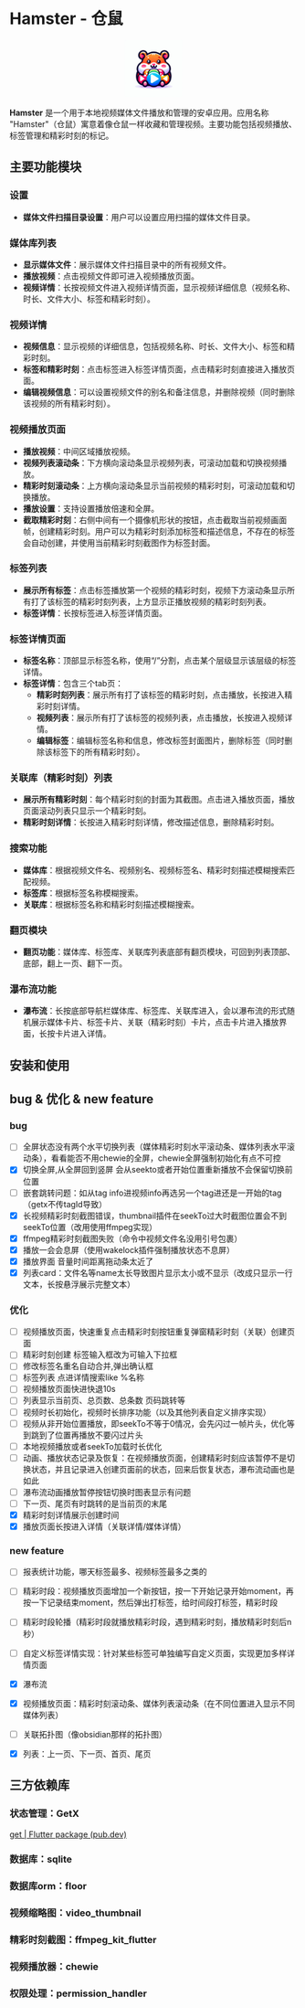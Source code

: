 # Hamster - 仓鼠

<div align=center><img src="https://github.com/AaronLiu666666/hamester/blob/master/android/app/src/main/res/mipmap-hdpi/hamester_logo.png" width="100px" height="100px"></div>

**Hamster** 是一个用于本地视频媒体文件播放和管理的安卓应用。应用名称 "Hamster"（仓鼠）寓意着像仓鼠一样收藏和管理视频。主要功能包括视频播放、标签管理和精彩时刻的标记。

## 主要功能模块

### 设置

- **媒体文件扫描目录设置**：用户可以设置应用扫描的媒体文件目录。

### 媒体库列表

- **显示媒体文件**：展示媒体文件扫描目录中的所有视频文件。
- **播放视频**：点击视频文件即可进入视频播放页面。
- **视频详情**：长按视频文件进入视频详情页面，显示视频详细信息（视频名称、时长、文件大小、标签和精彩时刻）。

### 视频详情

- **视频信息**：显示视频的详细信息，包括视频名称、时长、文件大小、标签和精彩时刻。
- **标签和精彩时刻**：点击标签进入标签详情页面，点击精彩时刻直接进入播放页面。
- **编辑视频信息**：可以设置视频文件的别名和备注信息，并删除视频（同时删除该视频的所有精彩时刻）。

### 视频播放页面

- **播放视频**：中间区域播放视频。
- **视频列表滚动条**：下方横向滚动条显示视频列表，可滚动加载和切换视频播放。
- **精彩时刻滚动条**：上方横向滚动条显示当前视频的精彩时刻，可滚动加载和切换播放。
- **播放设置**：支持设置播放倍速和全屏。
- **截取精彩时刻**：右侧中间有一个摄像机形状的按钮，点击截取当前视频画面帧，创建精彩时刻。用户可以为精彩时刻添加标签和描述信息，不存在的标签会自动创建，并使用当前精彩时刻截图作为标签封面。

### 标签列表

- **展示所有标签**：点击标签播放第一个视频的精彩时刻，视频下方滚动条显示所有打了该标签的精彩时刻列表，上方显示正播放视频的精彩时刻列表。
- **标签详情**：长按标签进入标签详情页面。

### 标签详情页面

- **标签名称**：顶部显示标签名称，使用“/”分割，点击某个层级显示该层级的标签详情。
- **标签详情**：包含三个tab页：
    - **精彩时刻列表**：展示所有打了该标签的精彩时刻，点击播放，长按进入精彩时刻详情。
    - **视频列表**：展示所有打了该标签的视频列表，点击播放，长按进入视频详情。
    - **编辑标签**：编辑标签名称和信息，修改标签封面图片，删除标签（同时删除该标签下的所有精彩时刻）。

### 关联库（精彩时刻）列表

- **展示所有精彩时刻**：每个精彩时刻的封面为其截图。点击进入播放页面，播放页面滚动列表只显示一个精彩时刻。
- **精彩时刻详情**：长按进入精彩时刻详情，修改描述信息，删除精彩时刻。

### 搜索功能

- **媒体库**：根据视频文件名、视频别名、视频标签名、精彩时刻描述模糊搜索匹配视频。
- **标签库**：根据标签名称模糊搜索。
- **关联库**：根据标签名称和精彩时刻描述模糊搜索。

### 翻页模块

- **翻页功能**：媒体库、标签库、关联库列表底部有翻页模块，可回到列表顶部、底部，翻上一页、翻下一页。

### 瀑布流功能
- **瀑布流**：长按底部导航栏媒体库、标签库、关联库进入，会以瀑布流的形式随机展示媒体卡片、标签卡片、关联（精彩时刻）卡片，点击卡片进入播放界面，长按卡片进入详情。

## 安装和使用


## bug & 优化 & new feature

### bug

- [ ] 全屏状态没有两个水平切换列表（媒体精彩时刻水平滚动条、媒体列表水平滚动条），看看能否不用chewie的全屏，chewie全屏强制初始化有点不可控
- [x] 切换全屏,从全屏回到竖屏 会从seekto或者开始位置重新播放不会保留切换前位置
- [ ] 嵌套跳转问题：如从tag info进视频info再选另一个tag进还是一开始的tag（getx不传tagId导致）
- [x] 长视频精彩时刻截图错误，thumbnail插件在seekTo过大时截图位置会不到seekTo位置（改用使用ffmpeg实现）
- [x] ffmpeg精彩时刻截图失败（命令中视频文件名没用引号包裹）
- [x] 播放一会会息屏（使用wakelock插件强制播放状态不息屏）
- [x] 播放界面 音量时间距离拖动条太近了
- [x] 列表card：文件名等name太长导致图片显示太小或不显示（改成只显示一行文本，长按悬浮展示完整文本）

### 优化

- [ ] 视频播放页面，快速重复点击精彩时刻按钮重复弹窗精彩时刻（关联）创建页面
- [ ] 精彩时刻创建 标签输入框改为可输入下拉框
- [ ] 修改标签名重名自动合并,弹出确认框
- [ ] 标签列表 点进详情搜索like %名称
- [ ] 视频播放页面快进快退10s
- [ ] 列表显示当前页、总页数、总条数 页码跳转等
- [ ] 视频时长初始化，视频时长排序功能（以及其他列表自定义排序实现）
- [ ] 视频从非开始位置播放，即seekTo不等于0情况，会先闪过一帧片头，优化等到跳到了位置再播放不要闪过片头
- [ ] 本地视频播放或者seekTo加载时长优化
- [ ] 动画、播放状态记录及恢复：在视频播放页面，创建精彩时刻应该暂停不是切换状态，并且记录进入创建页面前的状态，回来后恢复状态，瀑布流动画也是如此
- [ ] 瀑布流动画播放暂停按钮切换时图表显示有问题
- [ ] 下一页、尾页有时跳转的是当前页的末尾
- [x] 精彩时刻详情展示创建时间
- [x] 播放页面长按进入详情（关联详情/媒体详情）

### new feature 

- [ ] 报表统计功能，哪天标签最多、视频标签最多之类的
- [ ] 精彩时段：视频播放页面增加一个新按钮，按一下开始记录开始moment，再按一下记录结束moment，然后弹出打标签，给时间段打标签，精彩时段
- [ ] 精彩时段轮播（精彩时段就播放精彩时段，遇到精彩时刻，播放精彩时刻后n秒）
- [ ] 自定义标签详情实现：针对某些标签可单独编写自定义页面，实现更加多样详情页面
- [x] 瀑布流
- [x] 视频播放页面：精彩时刻滚动条、媒体列表滚动条（在不同位置进入显示不同媒体列表）
- [ ] 关联拓扑图（像obsidian那样的拓扑图）
- [x] 列表：上一页、下一页、首页、尾页



## 三方依赖库

### 状态管理：GetX
[get | Flutter package (pub.dev)](https://pub.dev/packages/get)

### 数据库：sqlite

### 数据库orm：floor

### 视频缩略图：video_thumbnail

### 精彩时刻截图：ffmpeg_kit_flutter

### 视频播放器：chewie

### 权限处理：permission_handler
